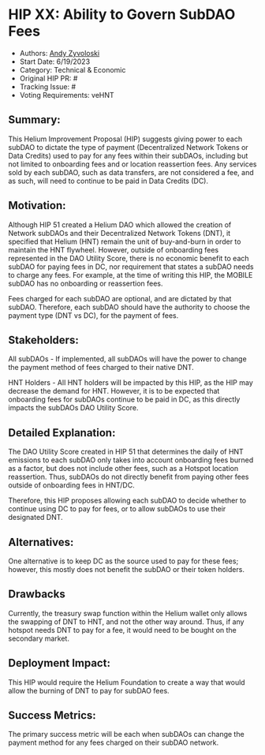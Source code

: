 # HIP XX: Ability to Govern SubDAO Fees
- Authors: [Andy Zyvoloski](https://github.com/heatedlime)
- Start Date: 6/19/2023
- Category: Technical & Economic
- Original HIP PR: #
- Tracking Issue: #
- Voting Requirements: veHNT

## Summary: 
This Helium Improvement Proposal (HIP) suggests giving power to each subDAO to dictate the type of payment (Decentralized Network Tokens or Data Credits) used to pay for any fees within their subDAOs, including but not limited to onboarding fees and or location reassertion fees. Any services sold by each subDAO, such as data transfers, are not considered a fee, and as such, will need to continue to be paid in Data Credits (DC).

## Motivation:
Although HIP 51 created a Helium DAO which allowed the creation of Network subDAOs and their Decentralized Network Tokens (DNT), it specified that Helium (HNT) remain the unit of buy-and-burn in order to maintain the HNT flywheel. However, outside of onboarding fees represented in the DAO Utility Score, there is no economic benefit to each subDAO for paying fees in DC, nor requirement that states a subDAO needs to charge any fees. For example, at the time of writing this HIP, the MOBILE subDAO has no onboarding or reassertion fees. 

Fees charged for each subDAO are optional, and are dictated by that subDAO. Therefore, each subDAO should have the authority to choose the payment type (DNT vs DC), for the payment of fees. 

## Stakeholders:

All subDAOs - If implemented, all subDAOs will have the power to change the payment method of fees charged to their native DNT. 

HNT Holders - All HNT holders will be impacted by this HIP, as the HIP may decrease the demand for HNT. However, it is to be expected that onboarding fees for subDAOs continue to be paid in DC, as this directly impacts the subDAOs DAO Utility Score.

## Detailed Explanation:
The DAO Utility Score created in HIP 51 that determines the daily of HNT emissions to each subDAO only takes into account onboarding fees burned as a factor, but does not include other fees, such as a Hotspot location reassertion. Thus, subDAOs do not directly benefit from paying other fees outside of onboarding fees in HNT/DC. 

Therefore, this HIP proposes allowing each subDAO to decide whether to continue using DC to pay for fees, or to allow subDAOs to use their designated DNT. 

## Alternatives:
One alternative is to keep DC as the source used to pay for these fees; however, this mostly does not benefit the subDAO or their token holders.

## Drawbacks
Currently, the treasury swap function within the Helium wallet only allows the swapping of DNT to HNT, and not the other way around. Thus, if any hotspot needs DNT to pay for a fee, it would need to be bought on the secondary market.

## Deployment Impact:
This HIP would require the Helium Foundation to create a way that would allow the burning of DNT to pay for subDAO fees.

## Success Metrics:
The primary success metric will be each when subDAOs can change the payment method for any fees charged on their subDAO network. 
